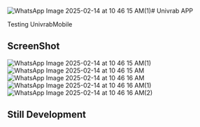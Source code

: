![WhatsApp Image 2025-02-14 at 10 46 15 AM(1)](https://github.com/user-attachments/assets/91f278a4-23ff-4c3a-9f60-54df2de60338)# Univrab APP

Testing UnivrabMobile

## ScreenShot
![WhatsApp Image 2025-02-14 at 10 46 15 AM(1)](https://github.com/user-attachments/assets/ecc5842c-2ae0-4ac8-b635-80f56b8101ea)
![WhatsApp Image 2025-02-14 at 10 46 15 AM](https://github.com/user-attachments/assets/dc6d0de4-501e-4cee-a330-5d565d89d7fb)
![WhatsApp Image 2025-02-14 at 10 46 16 AM](https://github.com/user-attachments/assets/c626ea1d-513d-48f7-9beb-35d520c1d674)
![WhatsApp Image 2025-02-14 at 10 46 16 AM(1)](https://github.com/user-attachments/assets/8abfc606-1ae2-4de8-a6c8-2ef59fb9bf79)
![WhatsApp Image 2025-02-14 at 10 46 16 AM(2)](https://github.com/user-attachments/assets/81165397-a001-441f-8290-57c256625e62)

## Still Development
